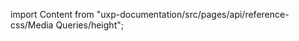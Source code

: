
import Content from "uxp-documentation/src/pages/api/reference-css/Media Queries/height";

<Content query="product=photoshop"/>
